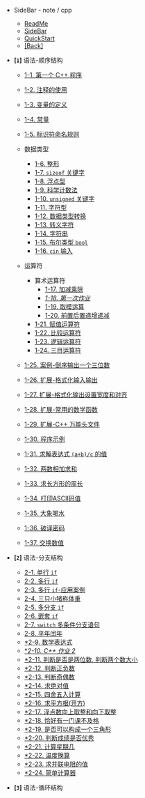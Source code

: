 - SideBar - note / cpp
  - [ReadMe](README.md)
  - [SideBar](_sidebar.md)
  - [QuickStart](quickstart.md)
  - [[Back]](../)

- **[`1`]** 语法-顺序结构

  - [1-1. 第一个 C++ 程序](1/1.md)
  - [1-2. 注释的使用](1/2.md)
  - [1-3. 变量的定义](1/3.md)
  - [1-4. 常量](1/4.md)
  - [1-5. 标识符命名规则](1/5.md)

  - 数据类型

    - [1-6. 整形](1/6.md)
    - [1-7. `sizeof` 关键字](1/7.md)
    - [1-8. 浮点型](1/8.md)
    - [1-9. 科学计数法](1/9.md)
    - [1-10. `unsigned` 关键字](1/10.md)
    - [1-11. 字符型](1/11.md)
    - [1-12. 数据类型转换](1/12.md)
    - [1-13. 转义字符](1/13.md)
    - [1-14. 字符串](1/14.md)
    - [1-15. 布尔类型 `bool`](1/15.md)
    - [1-16. `cin` 输入](1/16.md)

  - 运算符
    - 算术运算符
      - [1-17. 加减乘除](1/17.md)
      - [*1-18. 第一次作业*](1/18.md)
      - [1-19. 取模运算](1/19.md)
      - [1-20. 前置后置递增递减](1/20.md)
    - [1-21. 赋值运算符](1/21.md)
    - [1-22. 比较运算符](1/22.md)
    - [1-23. 逻辑运算符](1/23.md)
    - [1-24. 三目运算符](1/24.md)

  - [1-25. 案例-倒序输出一个三位数](1/25.md)
  - [1-26. 扩展-格式化输入输出](1/26.md)
  - [1-27. 扩展-格式化输出设置宽度和对齐](1/27.md)
  - [1-28. 扩展-常用的数学函数](1/28.md)
  - [1-29. 扩展-C++ 万能头文件](1/29.md)
  - [1-30. 程序示例](1/30.md)

  - [1-31. 求解表达式 `(a+b)/c` 的值](1/31.md)
  - [1-32. 两数相加求和](1/32.md)
  - [1-33. 求长方形的周长](1/33.md)
  - [1-34. 打印ASCII码值](1/34.md)
  - [1-35. 大象喝水](1/35.md)
  - [1-36. 破译密码](1/36.md)
  - [1-37. 交换数值](1/37.md)

- **[`2`]** 语法-分支结构
  - [2-1. 单行 `if`](2/1.md)
  - [2-2. 多行 `if`](2/2.md)
  - [2-3. 多行 `if`-应用案例](2/3.md)
  - [2-4. 三只小猪称体重](2/4.md)
  - [2-5. 多分支 `if`](2/5.md)
  - [2-6. 嵌套 `if`](2/6.md)
  - [2-7. `switch` 多条件分支语句](2/7.md)
  - [2-8. 平年闰年](2/8.md)
  - [*2-9. 数学表达式](2/9.md)
  - [**2-10. C++ 作业 2*](2/10.md)
  - [*2-11. 判断是否是两位数, 判断两个数大小](2/11.md)
  - [*2-12. 判断正负数](2/12.md)
  - [*2-13. 判断奇偶数](2/13.md)
  - [*2-14. 求绝对值](2/14.md)
  - [*2-15. 四舍五入计算](2/15.md)
  - [*2-16. 求平方根(开方)](2/16.md)
  - [*2-17. 浮点数向上取整和向下取整](2/17.md)
  - [*2-18. 恰好有一门课不及格](2/18.md)
  - [*2-19. 是否可以构成一个三角形](2/19.md)
  - [*2-20. 判断成绩是否优秀](2/20.md)
  - [*2-21. 计算星期几](2/21.md)
  - [*2-22. 温度换算](2/22.md)
  - [*2-23. 求并联电阻的值](2/23.md)
  - [*2-24. 简单计算器](2/24.md)

- **[`3`]** 语法-循环结构
